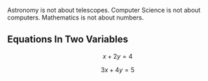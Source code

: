 Astronomy is not about telescopes.
Computer Science is not about computers.
Mathematics is not about numbers.

## Equations In Two Variables

$$ x+2y=4 $$

$$ 3x+4y=5 $$

